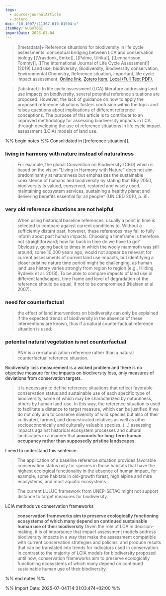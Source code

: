 ```yaml
---
tags:
  - source/journalArticle
  - zotero
doi: "10.1007/s11367-019-01594-x"
itemKey: NUGXT6SI
importDate: 2025-07-04
---
```

>[!metadata]+
> Reference situations for biodiversity in life cycle assessments: conceptual bridging between LCA and conservation biology
> [[Vrasdonk, Emke]], [[Palme, Ulrika]], [[Lennartsson, Tommy]], 
> [[The International Journal of Life Cycle Assessment]] (2019)
> Land use, biodiversity, Biodiversity, Biodiversity conservation, Environmental Chemistry, Reference situation, important, life cycle impact assessment, 
> [Online link](https://doi.org/10.1007/s11367-019-01594-x), [Zotero Item](zotero://select/library/items/NUGXT6SI), [Local (Full Text PDF)](file://C:/Users/aburg/Documents/references/zotero/storage/8Y7KLZEW/Vrasdonk2019_Referencesituations.pdf), 

>[!abstract]-
>In life cycle assessment (LCA) literature addressing land use impacts on biodiversity, several potential reference situations are proposed. However, the lack of guidance on how to apply the proposed reference situations fosters confusion within the topic and raises questions about implications of different reference conceptions. The purpose of this article is to contribute to an improved methodology for assessing biodiversity impacts in LCA through developing the use of reference situations in life cycle impact assessment (LCIA) models of land use.

%% begin notes %% 
Consolidated in [[reference situation]].
### living in harmony with nature instead of naturalness
> For example, the global Convention on Biodiversity (CBD) which is based on the vision "Living in Harmony with Nature" does not aim predominantly at naturalness but emphasizes the sustainable coexistence of humans and biodiversity by stating that BBy 2050, biodiversity is valued, conserved, restored and wisely used, maintaining ecosystem services, sustaining a healthy planet and delivering benefits essential for all people^ (UN CBD 2010, p. 8).
### very old reference situations are not helpful
> When using historical baseline references, usually a point in time is selected to compare against current conditions to. Without a sufficiently distant past, however, these references may fail to fully inform about past human impacts. Choosing a timeframe is therefore not straightforward; how far back in time do we have to go? Obviously, going back to times in which the wooly mammoth was still around, some 10,000 years ago, would not appear be relevant for current assessments of current land use impacts, but identifying a closer pristine nature time period might be challenging, as human land use history varies strongly from region to region (e.g., Hilding Rydevik et al. 2018). To be able to compare impacts of land use in different landscapes, time frame and level of degradation of the reference should be equal, if not to be compromised (Nielsen et al. 2007).

### need for counterfactual
> the effect of land interventions on biodiversity can only be explained if the expected trends of biodiversity in the absence of these interventions are known, thus if a natural counterfactual reference situation is used.
### potential natural vegetation is not counterfactual
> PNV is a re-naturalization reference rather than a natural counterfactual reference situation.

Biodiversity loss measurement is a wicked problem and there is no objective measure for the impacts on biodiversity loss, only measures of deviations from conservation targets.
> it is necessary to define reference situations that reflect favorable conservation status and sustainable use of each specific type of biodiversity, some of which may be characterized by naturalness, others by human land-use. In this way, the reference situation is used to facilitate a distance to target measure, which can be justified if we do not only aim to conserve diversity of wild species but also of their cultivated, farmed, and domesticated relatives as well as other socioeconomically and culturally valuable species.
> (...) assessing impacts against historical ecosystem processes and cultural landscapes in a manner that **accounts for long-term human occupancy rather than supposedly pristine landscapes**.

I need to understand this sentence.
> The application of a baseline reference situation provides favorable conservation status only for species in those habitats that have the highest ecological functionality in the absence of human impact, for example, some habitats in old-growth forest, high alpine and mire ecosystems, and most aquatic ecosystems

> The current LULUC framework from UNEP-SETAC might not support distance to target measures for biodiversity.

LCIA methods vs conservation frameworks
> **conservation frameworks aim to preserve ecologically functioning ecosystems of which many depend on continued sustainable human use of their biodiversity**
> 	Given the role of LCA in decision-making, it is of importance that impact assessment models address biodiversity impacts in a way that make the assessment compatible with current conservation strategies and policies, and produce results that can be translated into trends for indicators used in conservation. In contrast to the majority of LCIA models for biodiversity proposed until now, conservation frameworks aim to preserve ecologically functioning ecosystems of which many depend on continued sustainable human use of their biodiversity.

%% end notes %%

%% Import Date: 2025-07-04T14:31:03.474+02:00 %%
